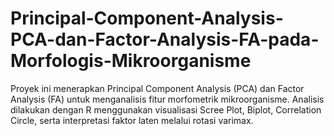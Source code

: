 # Principal-Component-Analysis-PCA-dan-Factor-Analysis-FA-pada-Morfologis-Mikroorganisme
Proyek ini menerapkan Principal Component Analysis (PCA) dan Factor Analysis (FA) untuk menganalisis fitur morfometrik mikroorganisme. Analisis dilakukan dengan R menggunakan visualisasi Scree Plot, Biplot, Correlation Circle, serta interpretasi faktor laten melalui rotasi varimax.
